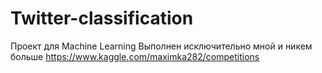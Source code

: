 # Twitter-classification
Проект для Machine Learning
Выполнен исключительно мной и никем больше
https://www.kaggle.com/maximka282/competitions
